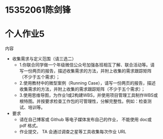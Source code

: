 # 15352061陈剑锋
# 个人作业5

内容

- 收集需求与定义范围（请三选二）
  - 1.你联合同学做一个年级微信公众号加强各班相互了解、联合活动等。请写一份两页的报告，描述收集需求的方法，并附上收集的需求跟踪矩阵（不少于五个需求）；
  - 2.使用教材中的微型案例（Running Case），请写一份两页的报告，描述收集需求的方法，并附上收集的需求跟踪矩阵（不少于五个需求）；
  - 3.使用思维导图，为作业1或2构建WBS，并使用项目管理工具制作WBS或根特图。并按要求检查工作包的可管理性，分解完整性。例如：检查测试、培训等。
- 要求
  - 请在自己博客或 Github 等电子媒体发布自己的作业， 不能使用 doc或 pdf 格式。
  - 作业提交， TA 会通过调查之星等工具收集每次作业 URL 
